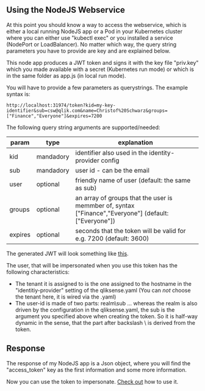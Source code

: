 
## Using the NodeJS Webservice

At this point you should know a way to access the webservice, which is either a local running NodeJS app or a Pod in your 
Kubernetes cluster where you can either use "kubectl exec" or you installed a service (NodePort or LoadBalancer). No matter which way, 
the query string parameters you have to provide are key and are explained below.

This node app produces a JWT token and signs it with the key file "priv.key" which you made available with a secret (Kubernetes run mode) 
or which is in the same folder as app.js (in local run mode).

You will have to provide a few parameters as querystrings. The example syntax is:
```
http://localhost:31974/token?kid=my-key-identifier&sub=csw@qlik.com&name=Christof%20Schwarz&groups=["Finance","Everyone"]&expires=7200
```
The following query string arguments are supported/needed:

| param | type | explanation |
| ----- | ---- | ----------- |
| kid | mandadory | identifier also used in the identity-provider config |
| sub | mandadory | user id - can be the email |
| user | optional | friendly name of user (default: the same as sub) |
| groups | optional | an array of groups that the user is memmber of, syntax ["Finance","Everyone"] (default: ["Everyone"]) |
| expires | optional | seconds that the token will be valid for e.g. 7200 (default: 3600) |
    
The generated JWT will look something like <a href="https://jwt.io#debugger-io?token=eyJhbGciOiJSUzI1NiIsInR5cCI6IkpXVCIsImtpZCI6Im15LWtleS1pZGVudGlmaWVyIn0.eyJpc3MiOiJodHRwczovL3FsaWsuYXBpLmludGVybmFsIiwiYXVkIjoicWxpay5hcGkiLCJzdWIiOiJjc3dAcWxpay5jb20iLCJncm91cHMiOlsiRmluYW5jZSIsIkV2ZXJ5b25lIl0sIm5hbWUiOiJDaHJpc3RvZiBTY2h3YXJ6IiwiZXhwIjoxNTY3Nzg4NjA0fQ.aHg-Tqy0hKEtJ31dp-yI6gDcyKwk_EwKfy9-82Mn-0GnZrapxkvyPpeBHSWfM58uPF6eqSvMW-L0li5jP2vSdVmgmvUSWHZ7ZmqzvDnrYwdCMGKVnwOo7aKqneJ19QcFf8YTwPQl-NeDnWQr-R2JyKb-oROpj4hI_nOT8Cl-dPnTxNNePa-LTwXbiQquAbPQUPIV6rSdaldumsiLoXno5XuywQVQGudX0D9D_WLNn0kKCQmSXMCkbDi7q2O9aPWS6EQYkP1I2PFX1BMYDgEQxqonhmavI2n73HzuzJFt02WEIhdm9eBAdvxK3O37yMY8K0vDjvm1pPbNsj2-NUVU-aPFFp0Uxa9K7PFg7O9cTeIsJJ_pcXbqKEztMiOBZ4MQj6-88yspPCK2Ycdp2NYORv-Iz9E54UDRXOIqJOCYKWnPMI8IoULFhFqH8vtQsou4jBKW4LYJ9E6g16OA1MnVZCihKURKADYQHZQXc1rs8vomJOJ35FLwhY2RbpXREmGuISxbzUwIilp7xt_6simWyDtfDcVM3YwbJNjXD_1YlKfWZb2zzzI2DYImtBcZy6_LKdJ9sktAxVjs4lLpHcPALiFXzfn-AwQN0UThP0kHcgHzpMnzktlMYiyXINJ_MF8tFMSj-JJHCMVd9-uGgvOtaKdm9suTeD_iWegjWAyC9Wo" target="_blank">this</a>.

The user, that will be impersonated when you use this token has the following characteristics:
 - The tenant it is assigned to is the one assigned to the hostname in the "identitiy-provider" setting of the qliksense.yaml (You can *not* choose the tenant here, it is wired via the .yaml)
 - The user-id is made of two parts: realm\sub ... whereas the realm is also driven by the configuration in the qliksense.yaml, the sub is the argument you specified above when creating the token. So it is half-way dynamic in the sense, that the part after backslash \ is derived from the token. 
 
## Response

The response of my NodeJS app is a Json object, where you will find the "access_token" key as the first information and some more information. 

Now you can use the token to impersonate. <a href="using_token.md">Check out</a> how to use it.

